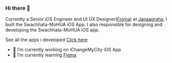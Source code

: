 ### Hi there 👋

Currently a Senior iOS Engineer and UI UX Designer([Figma](https://www.figma.com/)) at [Janaagraha](https://www.janaagraha.org/i-change-my-city/), I built the Swachhata-MoHUA iOS App. I also responsible for designing and developing the Swachhata-MoHUA iOS app.

See all the apps i developed [Click here](https://apps.apple.com/in/developer/janaagraha/id559705427?see-all=i-phone-apps)

- 🔭 I’m currently working on iChangeMyCity iOS App
- 🌱 I’m currently learning [Figma](https://www.figma.com/)

<!--- 
- 👯 I’m looking to collaborate on ...
- 🤔 I’m looking for help with ...
- 💬 Ask me about ...
- 📫 How to reach me: ...
- 😄 Pronouns: ...
- ⚡ Fun fact: ...

--->

